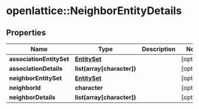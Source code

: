 # openlattice::NeighborEntityDetails

## Properties
Name | Type | Description | Notes
------------ | ------------- | ------------- | -------------
**associationEntitySet** | [**EntitySet**](EntitySet.md) |  | [optional] 
**associationDetails** | **list(array[character])** |  | [optional] 
**neighborEntitySet** | [**EntitySet**](EntitySet.md) |  | [optional] 
**neighborId** | **character** |  | [optional] 
**neighborDetails** | **list(array[character])** |  | [optional] 


